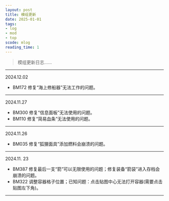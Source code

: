 ```yaml
---
layout: post
title: 模组更新
date: 2025-01-01
tags:
- log
- mod
- top
scode: mlog
reading_time: 1
---
```


> 模组更新日志......



---

2024.12.02
- BM172 修复“海上修船器”无法工作的问题。

---

2024.11.27
- BM300 修复“信息面板”无法使用的问题。
- BM110 修复“简易血条”无法使用的问题。

---

2024.11.26
- BM035 修复“狐狸面具”添加燃料会崩溃的问题。

---

2024.11. 23
- BM387 修复最后一支“箭”可以无限使用的问题；修复装备“箭袋”进入存档会崩溃的问题。
- BM322 调整容器格子位置；已知问题：点击贴图中心无法打开容器(需要点击贴图左下角)。

---
